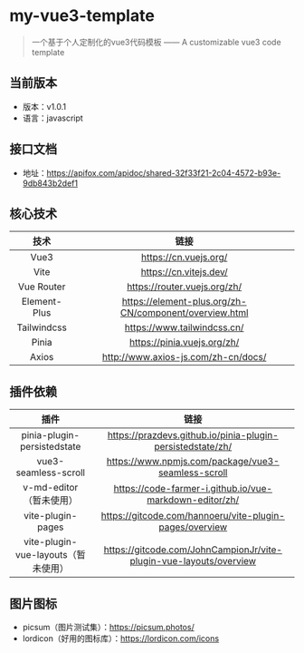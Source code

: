 # my-vue3-template
> 一个基于个人定制化的vue3代码模板 —— A customizable vue3 code template

## 当前版本
- 版本：v1.0.1
- 语言：javascript

## 接口文档

- 地址：https://apifox.com/apidoc/shared-32f33f21-2c04-4572-b93e-9db843b2def1

## 核心技术
|     技术     |                          链接                          |
| :----------: | :----------------------------------------------------: |
|     Vue3     |                 https://cn.vuejs.org/                  |
|     Vite     |                 https://cn.vitejs.dev/                 |
|  Vue Router  |              https://router.vuejs.org/zh/              |
| Element-Plus | https://element-plus.org/zh-CN/component/overview.html |
| Tailwindcss  |              https://www.tailwindcss.cn/               |
|    Pinia     |              https://pinia.vuejs.org/zh/               |
|    Axios     |          http://www.axios-js.com/zh-cn/docs/           |

## 插件依赖

|                插件                 |                             链接                             |
| :---------------------------------: | :----------------------------------------------------------: |
|     pinia-plugin-persistedstate     |  https://prazdevs.github.io/pinia-plugin-persistedstate/zh/  |
|        vue3-seamless-scroll         |      https://www.npmjs.com/package/vue3-seamless-scroll      |
|       v-md-editor（暂未使用）       |   https://code-farmer-i.github.io/vue-markdown-editor/zh/    |
|          vite-plugin-pages          |   https://gitcode.com/hannoeru/vite-plugin-pages/overview    |
| vite-plugin-vue-layouts（暂未使用） | https://gitcode.com/JohnCampionJr/vite-plugin-vue-layouts/overview |

## 图片图标

- picsum（图片测试集）：https://picsum.photos/
- lordicon（好用的图标库）：https://lordicon.com/icons
